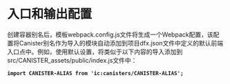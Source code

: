 # 入口和输出配置

创建容器别名后，模板webpack.config.js文件将生成一个Webpack配置，该配置将Canister别名作为导入的模块自动添加到项目dfx.json文件中定义的默认前端入口点中。例如，使用默认设置，将类似于以下内容的导入添加到src/CANISTER\_assets/public/index.js文件中：

**`import CANISTER-ALIAS from 'ic:canisters/CANISTER-ALIAS';`**

